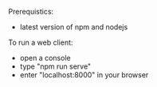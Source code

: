 Prerequistics:
- latest version of npm and nodejs

To run a web client:
- open a console
- type "npm run serve"
- enter "localhost:8000" in your browser
